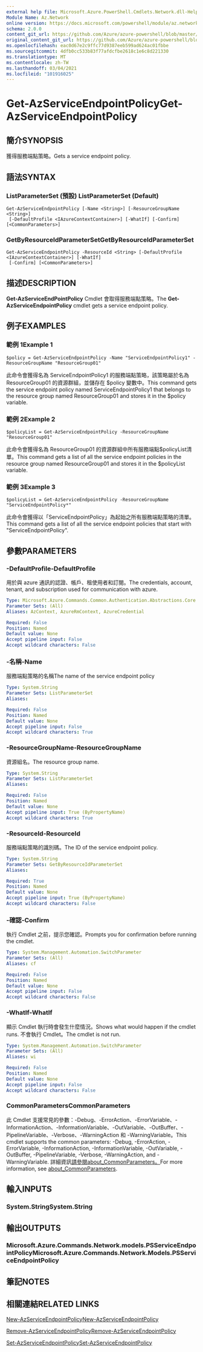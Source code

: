 ```yaml
---
external help file: Microsoft.Azure.PowerShell.Cmdlets.Network.dll-Help.xml
Module Name: Az.Network
online version: https://docs.microsoft.com/powershell/module/az.network/get-azserviceendpointpolicy
schema: 2.0.0
content_git_url: https://github.com/Azure/azure-powershell/blob/master/src/Network/Network/help/Get-AzServiceEndpointPolicy.md
original_content_git_url: https://github.com/Azure/azure-powershell/blob/master/src/Network/Network/help/Get-AzServiceEndpointPolicy.md
ms.openlocfilehash: eac0d67e2c9ffc77d9387eeb599ad624ac01fbbe
ms.sourcegitcommit: 4dfb0cc533b83f77afdcfbe2618c1e6c8d221330
ms.translationtype: MT
ms.contentlocale: zh-TW
ms.lasthandoff: 03/04/2021
ms.locfileid: "101916025"
---
```

# <span data-ttu-id="138e0-101">Get-AzServiceEndpointPolicy</span><span class="sxs-lookup"><span data-stu-id="138e0-101">Get-AzServiceEndpointPolicy</span></span>

## <span data-ttu-id="138e0-102">簡介</span><span class="sxs-lookup"><span data-stu-id="138e0-102">SYNOPSIS</span></span>
<span data-ttu-id="138e0-103">獲得服務端點策略。</span><span class="sxs-lookup"><span data-stu-id="138e0-103">Gets a service endpoint policy.</span></span>

## <span data-ttu-id="138e0-104">語法</span><span class="sxs-lookup"><span data-stu-id="138e0-104">SYNTAX</span></span>

### <span data-ttu-id="138e0-105">ListParameterSet (預設) </span><span class="sxs-lookup"><span data-stu-id="138e0-105">ListParameterSet (Default)</span></span>
```
Get-AzServiceEndpointPolicy [-Name <String>] [-ResourceGroupName <String>]
 [-DefaultProfile <IAzureContextContainer>] [-WhatIf] [-Confirm] [<CommonParameters>]
```

### <span data-ttu-id="138e0-106">GetByResourceIdParameterSet</span><span class="sxs-lookup"><span data-stu-id="138e0-106">GetByResourceIdParameterSet</span></span>
```
Get-AzServiceEndpointPolicy -ResourceId <String> [-DefaultProfile <IAzureContextContainer>] [-WhatIf]
 [-Confirm] [<CommonParameters>]
```

## <span data-ttu-id="138e0-107">描述</span><span class="sxs-lookup"><span data-stu-id="138e0-107">DESCRIPTION</span></span>
<span data-ttu-id="138e0-108">**Get-AzServiceEndPointPolicy** Cmdlet 會取得服務端點策略。</span><span class="sxs-lookup"><span data-stu-id="138e0-108">The **Get-AzServiceEndpointPolicy** cmdlet gets a service endpoint policy.</span></span>

## <span data-ttu-id="138e0-109">例子</span><span class="sxs-lookup"><span data-stu-id="138e0-109">EXAMPLES</span></span>

### <span data-ttu-id="138e0-110">範例 1</span><span class="sxs-lookup"><span data-stu-id="138e0-110">Example 1</span></span>
```
$policy = Get-AzServiceEndpointPolicy -Name "ServiceEndpointPolicy1" -ResourceGroupName "ResourceGroup01"
```

<span data-ttu-id="138e0-111">此命令會獲得名為 ServiceEndpointPolicy1 的服務端點策略，該策略屬於名為 ResourceGroup01 的資源群組，並儲存在 $policy 變數中。</span><span class="sxs-lookup"><span data-stu-id="138e0-111">This command gets the service endpoint policy named ServiceEndpointPolicy1 that belongs to the resource group named ResourceGroup01 and stores it in the $policy variable.</span></span>

### <span data-ttu-id="138e0-112">範例 2</span><span class="sxs-lookup"><span data-stu-id="138e0-112">Example 2</span></span>
```
$policyList = Get-AzServiceEndpointPolicy -ResourceGroupName "ResourceGroup01"
```

<span data-ttu-id="138e0-113">此命令會獲得名為 ResourceGroup01 的資源群組中所有服務端點$policyList清單。</span><span class="sxs-lookup"><span data-stu-id="138e0-113">This command gets a list of all the service endpoint policies in the resource group named ResourceGroup01 and stores it in the $policyList variable.</span></span>

### <span data-ttu-id="138e0-114">範例 3</span><span class="sxs-lookup"><span data-stu-id="138e0-114">Example 3</span></span>
```
$policyList = Get-AzServiceEndpointPolicy -ResourceGroupName "ServiceEndpointPolicy*"
```

<span data-ttu-id="138e0-115">此命令會獲得以「ServiceEndpointPolicy」為起始之所有服務端點策略的清單。</span><span class="sxs-lookup"><span data-stu-id="138e0-115">This command gets a list of all the service endpoint policies that start with "ServiceEndpointPolicy".</span></span>

## <span data-ttu-id="138e0-116">參數</span><span class="sxs-lookup"><span data-stu-id="138e0-116">PARAMETERS</span></span>

### <span data-ttu-id="138e0-117">-DefaultProfile</span><span class="sxs-lookup"><span data-stu-id="138e0-117">-DefaultProfile</span></span>
<span data-ttu-id="138e0-118">用於與 azure 通訊的認證、帳戶、租使用者和訂閱。</span><span class="sxs-lookup"><span data-stu-id="138e0-118">The credentials, account, tenant, and subscription used for communication with azure.</span></span>

```yaml
Type: Microsoft.Azure.Commands.Common.Authentication.Abstractions.Core.IAzureContextContainer
Parameter Sets: (All)
Aliases: AzContext, AzureRmContext, AzureCredential

Required: False
Position: Named
Default value: None
Accept pipeline input: False
Accept wildcard characters: False
```

### <span data-ttu-id="138e0-119">-名稱</span><span class="sxs-lookup"><span data-stu-id="138e0-119">-Name</span></span>
<span data-ttu-id="138e0-120">服務端點策略的名稱</span><span class="sxs-lookup"><span data-stu-id="138e0-120">The name of the service endpoint policy</span></span>

```yaml
Type: System.String
Parameter Sets: ListParameterSet
Aliases:

Required: False
Position: Named
Default value: None
Accept pipeline input: False
Accept wildcard characters: True
```

### <span data-ttu-id="138e0-121">-ResourceGroupName</span><span class="sxs-lookup"><span data-stu-id="138e0-121">-ResourceGroupName</span></span>
<span data-ttu-id="138e0-122">資源組名。</span><span class="sxs-lookup"><span data-stu-id="138e0-122">The resource group name.</span></span>

```yaml
Type: System.String
Parameter Sets: ListParameterSet
Aliases:

Required: False
Position: Named
Default value: None
Accept pipeline input: True (ByPropertyName)
Accept wildcard characters: True
```

### <span data-ttu-id="138e0-123">-ResourceId</span><span class="sxs-lookup"><span data-stu-id="138e0-123">-ResourceId</span></span>
<span data-ttu-id="138e0-124">服務端點策略的識別碼。</span><span class="sxs-lookup"><span data-stu-id="138e0-124">The ID of the service endpoint policy.</span></span>

```yaml
Type: System.String
Parameter Sets: GetByResourceIdParameterSet
Aliases:

Required: True
Position: Named
Default value: None
Accept pipeline input: True (ByPropertyName)
Accept wildcard characters: False
```

### <span data-ttu-id="138e0-125">-確認</span><span class="sxs-lookup"><span data-stu-id="138e0-125">-Confirm</span></span>
<span data-ttu-id="138e0-126">執行 Cmdlet 之前，提示您確認。</span><span class="sxs-lookup"><span data-stu-id="138e0-126">Prompts you for confirmation before running the cmdlet.</span></span>

```yaml
Type: System.Management.Automation.SwitchParameter
Parameter Sets: (All)
Aliases: cf

Required: False
Position: Named
Default value: None
Accept pipeline input: False
Accept wildcard characters: False
```

### <span data-ttu-id="138e0-127">-WhatIf</span><span class="sxs-lookup"><span data-stu-id="138e0-127">-WhatIf</span></span>
<span data-ttu-id="138e0-128">顯示 Cmdlet 執行時會發生什麼情況。</span><span class="sxs-lookup"><span data-stu-id="138e0-128">Shows what would happen if the cmdlet runs.</span></span> <span data-ttu-id="138e0-129">不會執行 Cmdlet。</span><span class="sxs-lookup"><span data-stu-id="138e0-129">The cmdlet is not run.</span></span>

```yaml
Type: System.Management.Automation.SwitchParameter
Parameter Sets: (All)
Aliases: wi

Required: False
Position: Named
Default value: None
Accept pipeline input: False
Accept wildcard characters: False
```

### <span data-ttu-id="138e0-130">CommonParameters</span><span class="sxs-lookup"><span data-stu-id="138e0-130">CommonParameters</span></span>
<span data-ttu-id="138e0-131">此 Cmdlet 支援常見的參數：-Debug、-ErrorAction、-ErrorVariable、-InformationAction、-InformationVariable、-OutVariable、-OutBuffer、-PipelineVariable、-Verbose、-WarningAction 和 -WarningVariable。</span><span class="sxs-lookup"><span data-stu-id="138e0-131">This cmdlet supports the common parameters: -Debug, -ErrorAction, -ErrorVariable, -InformationAction, -InformationVariable, -OutVariable, -OutBuffer, -PipelineVariable, -Verbose, -WarningAction, and -WarningVariable.</span></span> <span data-ttu-id="138e0-132">詳細資訊[請參閱about_CommonParameters。](http://go.microsoft.com/fwlink/?LinkID=113216)</span><span class="sxs-lookup"><span data-stu-id="138e0-132">For more information, see [about_CommonParameters](http://go.microsoft.com/fwlink/?LinkID=113216).</span></span>

## <span data-ttu-id="138e0-133">輸入</span><span class="sxs-lookup"><span data-stu-id="138e0-133">INPUTS</span></span>

### <span data-ttu-id="138e0-134">System.String</span><span class="sxs-lookup"><span data-stu-id="138e0-134">System.String</span></span>

## <span data-ttu-id="138e0-135">輸出</span><span class="sxs-lookup"><span data-stu-id="138e0-135">OUTPUTS</span></span>

### <span data-ttu-id="138e0-136">Microsoft.Azure.Commands.Network.models.PSServiceEndpointPolicy</span><span class="sxs-lookup"><span data-stu-id="138e0-136">Microsoft.Azure.Commands.Network.Models.PSServiceEndpointPolicy</span></span>

## <span data-ttu-id="138e0-137">筆記</span><span class="sxs-lookup"><span data-stu-id="138e0-137">NOTES</span></span>

## <span data-ttu-id="138e0-138">相關連結</span><span class="sxs-lookup"><span data-stu-id="138e0-138">RELATED LINKS</span></span>

[<span data-ttu-id="138e0-139">New-AzServiceEndpointPolicy</span><span class="sxs-lookup"><span data-stu-id="138e0-139">New-AzServiceEndpointPolicy</span></span>](./New-AzServiceEndpointPolicy.md)

[<span data-ttu-id="138e0-140">Remove-AzServiceEndpointPolicy</span><span class="sxs-lookup"><span data-stu-id="138e0-140">Remove-AzServiceEndpointPolicy</span></span>](./Remove-AzServiceEndpointPolicy.md)

[<span data-ttu-id="138e0-141">Set-AzServiceEndpointPolicy</span><span class="sxs-lookup"><span data-stu-id="138e0-141">Set-AzServiceEndpointPolicy</span></span>](./Set-AzServiceEndpointPolicy.md)
